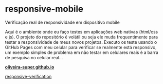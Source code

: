 # responsive-mobile
Verificação real de responsividade em dispositivo mobile

Aqui é o ambiente onde eu faço testes em aplicações web nativas (html/css e js).
O projeto do repositório é volátil ou seja ele muda frequentimente para testar a responsividade de meus novos projetos. 
Executo os teste usando o GitHub Pages com meu celular para verificar se realmente está responsivo, um exemplo simples de problema em não testar em celulares reais é a barra de pesquisa no celular real... 


[**oliveira-super.github.io**](https://oliveira-super.github.io/responsive-mobile/)

<a href="temp-responsive/iframe.html" target="_blank">responsive-verification</a>


